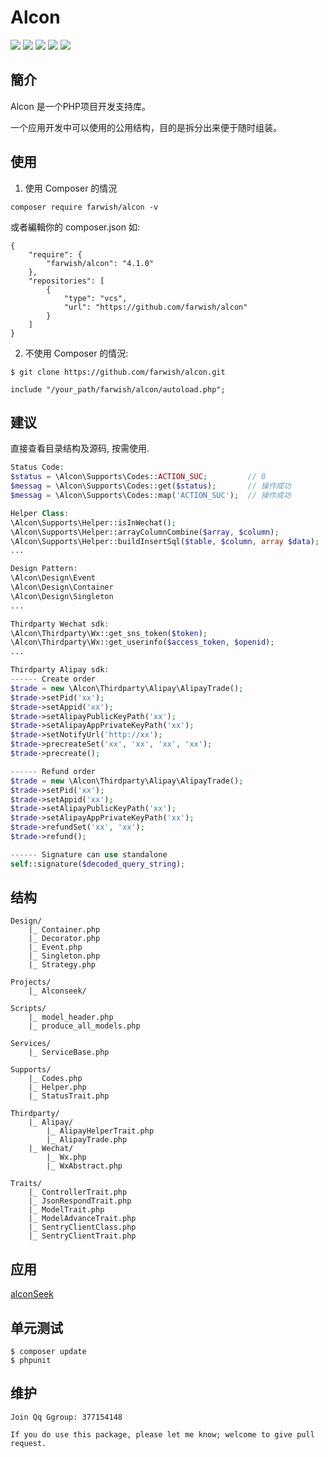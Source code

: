 # Alcon

<p>
<img src="https://api.travis-ci.org/farwish/alcon.svg?branch=master">
<img src="https://poser.pugx.org/farwish/alcon/v/stable">
<img src="https://poser.pugx.org/farwish/alcon/downloads">
<img src="https://poser.pugx.org/farwish/alcon/v/unstable">
<img src="https://poser.pugx.org/farwish/alcon/license">
</p>

## 簡介

Alcon 是一个PHP项目开发支持库。  

一个应用开发中可以使用的公用结构，目的是拆分出来便于随时组装。  

## 使用

1. 使用 Composer 的情況  

```
composer require farwish/alcon -v  
```

或者編輯你的 composer.json 如:  

```
{  
    "require": {   
        "farwish/alcon": "4.1.0"  
    },  
    "repositories": [   
        {
            "type": "vcs",  
            "url": "https://github.com/farwish/alcon"  
        }
    ]   
}  
```

2. 不使用 Composer 的情況:  

```
$ git clone https://github.com/farwish/alcon.git    

include "/your_path/farwish/alcon/autoload.php";  
```

## 建议

直接查看目录结构及源码, 按需使用.  

```php
Status Code:
$status = \Alcon\Supports\Codes::ACTION_SUC;         // 0
$messag = \Alcon\Supports\Codes::get($status);       // 操作成功
$messag = \Alcon\Supports\Codes::map('ACTION_SUC');  // 操作成功
```

```php
Helper Class:
\Alcon\Supports\Helper::isInWechat();
\Alcon\Supports\Helper::arrayColumnCombine($array, $column);
\Alcon\Supports\Helper::buildInsertSql($table, $column, array $data);
...
```

```php
Design Pattern:
\Alcon\Design\Event
\Alcon\Design\Container
\Alcon\Design\Singleton
...
```

```php
Thirdparty Wechat sdk:
\Alcon\Thirdparty\Wx::get_sns_token($token);
\Alcon\Thirdparty\Wx::get_userinfo($access_token, $openid);
...
```

```php
Thirdparty Alipay sdk:
------ Create order
$trade = new \Alcon\Thirdparty\Alipay\AlipayTrade();
$trade->setPid('xx');
$trade->setAppid('xx');
$trade->setAlipayPublicKeyPath('xx');
$trade->setAlipayAppPrivateKeyPath('xx');
$trade->setNotifyUrl('http://xx');
$trade->precreateSet('xx', 'xx', 'xx', 'xx');
$trade->precreate();

------ Refund order
$trade = new \Alcon\Thirdparty\Alipay\AlipayTrade();
$trade->setPid('xx');
$trade->setAppid('xx');
$trade->setAlipayPublicKeyPath('xx');
$trade->setAlipayAppPrivateKeyPath('xx');
$trade->refundSet('xx', 'xx');
$trade->refund();

------ Signature can use standalone
self::signature($decoded_query_string);
```

## 结构   

```
Design/   
    |_ Container.php  
    |_ Decorator.php  
    |_ Event.php  
    |_ Singleton.php  
    |_ Strategy.php  

Projects/  
    |_ Alconseek/  

Scripts/   
    |_ model_header.php   
    |_ produce_all_models.php  

Services/  
    |_ ServiceBase.php  

Supports/  
    |_ Codes.php  
    |_ Helper.php  
    |_ StatusTrait.php  

Thirdparty/
    |_ Alipay/
        |_ AlipayHelperTrait.php
        |_ AlipayTrade.php
    |_ Wechat/
        |_ Wx.php
        |_ WxAbstract.php

Traits/  
    |_ ControllerTrait.php   
    |_ JsonRespondTrait.php  
    |_ ModelTrait.php  
    |_ ModelAdvanceTrait.php  
    |_ SentryClientClass.php  
    |_ SentryClientTrait.php  
```

## 应用   

[alconSeek](https://github.com/farwish/alconSeek "alconSeek")  


## 单元测试    

```
$ composer update  
$ phpunit    
```

## 维护  

```
Join Qq Ggroup: 377154148  

If you do use this package, please let me know; welcome to give pull request.  
```